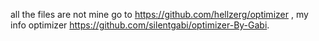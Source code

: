 all the files are not mine go to https://github.com/hellzerg/optimizer , my info optimizer https://github.com/silentgabi/optimizer-By-Gabi.

